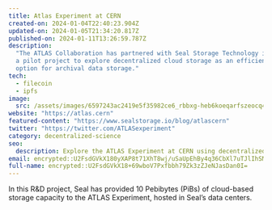 ```yaml
---
title: Atlas Experiment at CERN
created-on: 2024-01-04T22:40:23.904Z
updated-on: 2024-01-05T21:34:20.817Z
published-on: 2024-01-11T13:26:59.787Z
description:
  "The ATLAS Collaboration has partnered with Seal Storage Technology in
  a pilot project to explore decentralized cloud storage as an efficient and cost-effective
  option for archival data storage."
tech:
  - filecoin
  - ipfs
image:
  src: /assets/images/6597243ac2419e5f35982ce6_rbbxg-heb6koeqarfszeocq4yjtsw2cqpkwb9atop1y.png
website: "https://atlas.cern"
featured-content: "https://www.sealstorage.io/blog/atlascern"
twitter: "https://twitter.com/ATLASexperiment"
category: decentralized-science
seo:
  description: Explore the ATLAS Experiment at CERN using decentralized storage solutions.
email: encrypted::U2FsdGVkX180yXAP8t71XhT8wj/uSaUpEhBy4q36CbXl7uTJlIhSMqHrZCO2L+VA
full-name: encrypted::U2FsdGVkX18+69wboV7Pxfbbh79Zk3zZJeNJasDan0I=
---
```


In this R&D project, Seal has provided 10 Pebibytes (PiBs) of cloud-based storage capacity to the ATLAS Experiment, hosted in Seal’s data centers.

